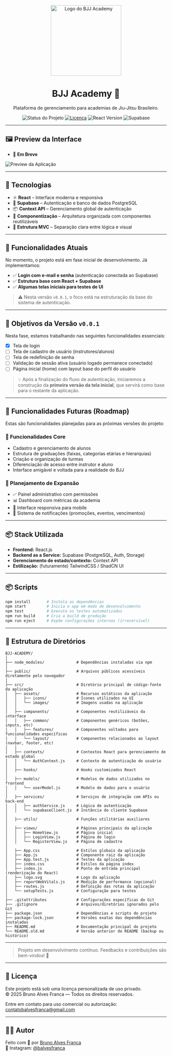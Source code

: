 
<div align="center">
  <img src="https://i.imgur.com/WdGink9.png" alt="Logo do BJJ Academy" width="220" />

  <h1>BJJ Academy 🥋</h1>
  <p>Plataforma de gerenciamento para academias de Jiu-Jitsu Brasileiro.</p>

  <p align="center">
    <img src="https://img.shields.io/badge/status-em%20desenvolvimento-yellow" alt="Status do Projeto" />
    <a href="./LICENSE"><img src="https://img.shields.io/badge/license-BJJ--Academy-blueviolet" alt="Licença" /></a>
    <img src="https://img.shields.io/badge/react-18.x-blue" alt="React Version" />
    <img src="https://img.shields.io/badge/Supabase-PostgreSQL-green" alt="Supabase" />
  </p>
</div>

---

## 🖼️ Preview da Interface

- 🧱 **Em Breve**
<img src="https://via.placeholder.com/800x400.png?text=Screenshot+da+Aplicacao+BJJ+Academy" alt="Preview da Aplicação" />

---

## 🚀 Tecnologias

- ⚛️ **React** – Interface moderna e responsiva
- 🔐 **Supabase** – Autenticação e banco de dados PostgreSQL
- 📦 **Context API** – Gerenciamento global de autenticação
- 🧱 **Componentização** – Arquitetura organizada com componentes reutilizáveis
- 📁 **Estrutura MVC** – Separação clara entre lógica e visual

---

## 🔐 Funcionalidades Atuais

No momento, o projeto está em fase inicial de desenvolvimento. Já implementamos:

- ✅ **Login com e-mail e senha** (autenticação conectada ao Supabase)
- ✅ **Estrutura base com React + Supabase**
- ✅ **Algumas telas iniciais para testes de UI**

> ⚠️ Nesta versão `v0.0.1`, o foco está na estruturação da base do sistema de autenticação.

---

## 🎯 Objetivos da Versão `v0.0.1`

Nesta fase, estamos trabalhando nas seguintes funcionalidades essenciais:

- [x] Tela de login
- [ ] Tela de cadastro de usuário (instrutores/alunos)
- [ ] Tela de redefinição de senha
- [ ] Validação de sessão ativa (usuário logado permanece conectado)
- [ ] Página inicial (home) com layout base do perfil do usuário

> 💡 Após a finalização do fluxo de autenticação, iniciaremos a construção da **primeira versão da tela inicial**, que servirá como base para o restante da aplicação.

---

## 🚀 Funcionalidades Futuras (Roadmap)

Estas são funcionalidades planejadas para as próximas versões do projeto:

### 🔧 Funcionalidades Core
- Cadastro e gerenciamento de alunos
- Estrutura de graduações (faixas, categorias etárias e hierarquias)
- Criação e organização de turmas
- Diferenciação de acesso entre instrutor e aluno
- Interface amigável e voltada para a realidade do BJJ

### 🧠 Planejamento de Expansão
- ✅ Painel administrativo com permissões
- 📊 Dashboard com métricas da academia
- 📱 Interface responsiva para mobile
- 🔔 Sistema de notificações (promoções, eventos, vencimentos)

---

## 📦 Stack Utilizada

- **Frontend:** React.js
- **Backend as a Service:** Supabase (PostgreSQL, Auth, Storage)
- **Gerenciamento de estado/contexto:** Context API
- **Estilização:** (futuramente) TailwindCSS / ShadCN UI

---

## 📦 Scripts

```bash
npm install       # Instala as dependências
npm start         # Inicia o app em modo de desenvolvimento
npm test          # Executa os testes automatizados
npm run build     # Cria a build de produção
npm run eject     # Expõe configurações internas (irreversível)
```
---

## 📁 Estrutura de Diretórios

```
BJJ-ACADEMY/
│
├── node_modules/              # Dependências instaladas via npm
│
├── public/                    # Arquivos públicos acessíveis diretamente pelo navegador
│
├── src/                       # Diretório principal de código-fonte da aplicação
│   ├── assets/                # Recursos estáticos da aplicação
│   │   ├── icons/             # Ícones utilizados na UI
│   │   └── images/            # Imagens usadas na aplicação
│   │
│   ├── components/            # Componentes reutilizáveis da interface
│   │   ├── common/            # Componentes genéricos (botões, inputs, etc)
│   │   ├── features/          # Componentes voltados para funcionalidades específicas
│   │   └── layout/            # Componentes relacionados ao layout (navbar, footer, etc)
│   │
│   ├── contexts/              # Contextos React para gerenciamento de estado global
│   │   └── AuthContext.js     # Contexto de autenticação do usuário
│   │
│   ├── hooks/                 # Hooks customizados React
│
│   ├── models/                # Modelos de dados utilizados no frontend
│   │   └── userModel.js       # Modelo de dados para o usuário
│
│   ├── services/              # Serviços de integração com APIs ou back-end
│   │   ├── authService.js     # Lógica de autenticação
│   │   └── supabaseClient.js  # Instância do cliente Supabase
│
│   ├── utils/                 # Funções utilitárias auxiliares
│
│   ├── views/                 # Páginas principais da aplicação
│   │   ├── HomeView.js        # Página inicial
│   │   ├── LoginView.js       # Página de login
│   │   └── RegisterView.js    # Página de cadastro
│
│   ├── App.css                # Estilos globais da aplicação
│   ├── App.js                 # Componente raiz da aplicação
│   ├── App.test.js            # Testes da aplicação
│   ├── index.css              # Estilos da página index
│   ├── index.js               # Ponto de entrada principal (renderização do React)
│   ├── logo.svg               # Logo da aplicação
│   ├── reportWebVitals.js     # Medição de performance (opcional)
│   ├── routes.js              # Definição das rotas da aplicação
│   └── setupTests.js          # Configuração para testes
│
├── .gitattributes             # Configurações específicas do Git
├── .gitignore                 # Arquivos/diretórios ignorados pelo Git
├── package.json               # Dependências e scripts do projeto
├── package-lock.json          # Versões exatas das dependências instaladas
├── README.md                  # Documentação principal do projeto
└── README.old.md              # Versão anterior do README (backup ou histórico)

```

---

> Projeto em desenvolvimento contínuo. Feedbacks e contribuições são bem-vindos! 👊

---

## 📄 Licença

Este projeto está sob uma licença personalizada de uso privado.  
© 2025 Bruno Alves Franca — Todos os direitos reservados.

Entre em contato para uso comercial ou autorização: [contatobalvesfranca@gmail.com](mailto:contatobalvesfranca@gmail.com)

---

## 👨‍💻 Autor

Feito com 💙 por [Bruno Alves Franca](https://github.com/balvesfranca)  
📸 Instagram: [@balvesfranca](https://instagram.com/balvesfranca)
    